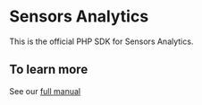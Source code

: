 # Sensors Analytics

This is the official PHP SDK for Sensors Analytics.

## To learn more

See our [full manual](http://www.sensorsdata.cn/manual/php_sdk.html)

